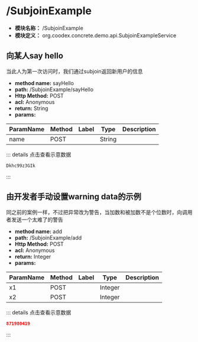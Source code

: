 # /SubjoinExample

* **模块名称：** /SubjoinExample
* **模块定义：** org.coodex.concrete.demo.api.SubjoinExampleService




## <span id="m1">向某人say hello</span>

当此人为第一次访问时，我们通过subjoin返回新用户的信息


* **method name:** sayHello
* **path:** /SubjoinExample/sayHello
* **Http Method:** POST
* **acl:** Anonymous
* **return:** String
* **params:** 

| ParamName | Method | Label | Type                  | Description |
| --------- | -- | ---- | --------------------- | ------------ |
| name | POST |  | String | 　 |

::: details 点击查看示意数据


```
Dkhc99z3GIk
```


:::

## <span id="m2">由开发者手动设置warning data的示例</span>

同之前的案例一样，不过把异常改为警告，当加数和被加数不是个位数时，向调用者发送一个太难了的警告


* **method name:** add
* **path:** /SubjoinExample/add
* **Http Method:** POST
* **acl:** Anonymous
* **return:** Integer
* **params:** 

| ParamName | Method | Label | Type                  | Description |
| --------- | -- | ---- | --------------------- | ------------ |
| x1 | POST |  | Integer | 　 |
| x2 | POST |  | Integer | 　 |

::: details 点击查看示意数据

```json
871980419
```


:::

